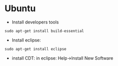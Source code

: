 # Ubuntu #

  * Install developers tools
```
sudo apt-get install build-essential
```
  * Install eclipse:
```
sudo apt-get install eclipse
```

  * install CDT: in eclipse: Help->Install New Software